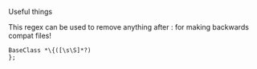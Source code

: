 Useful things

This regex can be used to remove anything after : for making backwards compat files!
```regexp
BaseClass *\{([\s\S]*?)
};
```
